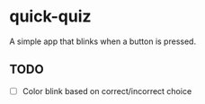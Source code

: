# quick-quiz

A simple app that blinks when a button is pressed.

## TODO

- [ ] Color blink based on correct/incorrect choice
